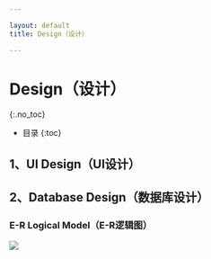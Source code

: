 ```yaml
---

layout: default
title: Design（设计）

---
```


# Design（设计）
{:.no_toc}

* 目录
{:toc}

## 1、UI Design（UI设计）

## 2、Database Design（数据库设计）

### E-R Logical Model（E-R逻辑图）

![](https://raw.githubusercontent.com/OrderingService/Dashboard/gh-pages/imgs/er_model.png)

